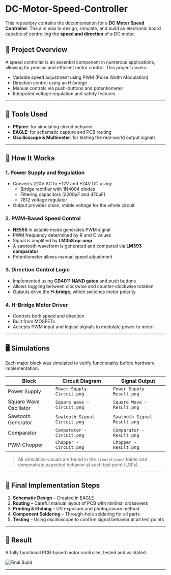 # DC-Motor-Speed-Controller

This repository contains the documentation for a **DC Motor Speed Controller**. The aim was to design, simulate, and build an electronic board capable of controlling the **speed and direction** of a DC motor.

## 🚀 Project Overview

A speed controller is an essential component in numerous applications, allowing for precise and efficient motor control. This project covers:

- Variable speed adjustment using PWM (Pulse Width Modulation)
- Direction control using an H-bridge
- Manual controls via push-buttons and potentiometer
- Integrated voltage regulation and safety features

---

## 🧰 Tools Used

- **PSpice**: for simulating circuit behavior
- **EAGLE**: for schematic capture and PCB routing
- **Oscilloscope & Multimeter**: for testing the real-world output signals

---

## 🔧 How It Works

### 1. Power Supply and Regulation

- Converts 220V AC to +12V and +24V DC using:
  - Bridge rectifier with 1N4004 diodes
  - Filtering capacitors (2200µF and 470µF)
  - 7812 voltage regulator
- Output provides clean, stable voltage for the whole circuit

### 2. PWM-Based Speed Control

- **NE555** in astable mode generates PWM signal
- PWM frequency determined by R and C values
- Signal is amplified by **LM358 op-amp**
- A sawtooth waveform is generated and compared via **LM393 comparator**
- Potentiometer allows manual speed adjustment

### 3. Direction Control Logic

- Implemented using **CD4011 NAND gates** and push buttons
- Allows toggling between clockwise and counter-clockwise rotation
- Outputs drive the **H-bridge**, which switches motor polarity

### 4. H-Bridge Motor Driver

- Controls both speed and direction
- Built from MOSFETs
- Accepts PWM input and logical signals to modulate power to motor

---

## 🖥️ Simulations

Each major block was simulated to verify functionality before hardware implementation.

| Block                 | Circuit Diagram                      | Signal Output                   |
|-----------------------|--------------------------------------|---------------------------------|
| Power Supply          | `Power Supply - Circuit.png`         | `Power Supply - Result.png`     |
| Square Wave Oscillator| `Square Wave - Circuit.png`          | `Square Wave - Result.png`      |
| Sawtooth Generator    | `Sawtooth Signal - Circuit.png`      | `Sawtooth Signal - Result.png`  |
| Comparator            | `Comparator - Circuit.png`           | `Comparator - Result.png`       |
| PWM Chopper           | `Chopper - Circuit.png`              | `Chopper - Result.png`          |

> All simulation visuals are found in the `simulations/` folder and demonstrate expected behavior at each test point (LSPs).

---

## 🧪 Final Implementation Steps

1. **Schematic Design** – Created in EAGLE
2. **Routing** – Careful manual layout of PCB with minimal crossovers
3. **Printing & Etching** – UV exposure and photogravure method
4. **Component Soldering** – Through-hole soldering for all parts
5. **Testing** – Using oscilloscope to confirm signal behavior at all test points

---

## 📸 Result

A fully functional PCB-based motor controller, tested and validated.

![Final Build](/Final_result.jpg) <!-- Replace with your actual photo path -->

---


